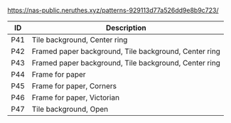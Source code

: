 https://nas-public.neruthes.xyz/patterns-929113d77a526dd9e8b9c723/

| ID  | Description                                           |
| --- | ----------------------------------------------------- |
| P41 | Tile background, Center ring                          |
| P42 | Framed paper background, Tile background, Center ring |
| P43 | Framed paper background, Tile background, Center ring |
| P44 | Frame for paper                                       |
| P45 | Frame for paper, Corners                              |
| P46 | Frame for paper, Victorian                            |
| P47 | Tile background, Open                                 |
